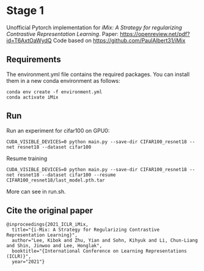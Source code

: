 # Stage 1
Unofficial Pytorch implementation for *iMix: A Strategy for regularizing Contrastive Representation Learning*.
Paper: https://openreview.net/pdf?id=T6AxtOaWydQ
Code based on https://github.com/PaulAlbert31/iMix

## Requirements
The environment.yml file contains the required packages. You can install them in a new conda environment as follows:
```
conda env create -f environment.yml
conda activate iMix
```

## Run
Run an experiment for cifar100 on GPU0:
```
CUDA_VISIBLE_DEVICES=0 python main.py --save-dir CIFAR100_resnet18 --net resnet18 --dataset cifar100
```
Resume training
```
CUDA_VISIBLE_DEVICES=0 python main.py --save-dir CIFAR100_resnet18 --net resnet18 --dataset cifar100 --resume CIFAR100_resnet18/last_model.pth.tar
```

More can see in run.sh.

## Cite the original paper
```
@inproceedings{2021_ICLR_iMix,
  title="{i-Mix: A Strategy for Regularizing Contrastive Representation Learning}",
  author="Lee, Kibok and Zhu, Yian and Sohn, Kihyuk and Li, Chun-Liang and Shin, Jinwoo and Lee, Honglak",
  booktitle="{International Conference on Learning Representations (ICLR)}",
  year="2021"}
```
